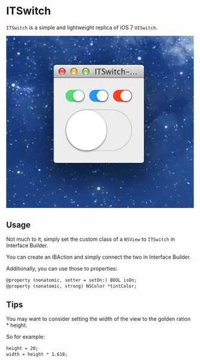 ITSwitch
========

`ITSwitch` is a simple and lightweight replica of iOS 7 `UISwitch`.

![](./demo.png)

Usage
-----

Not much to it, simply set the custom class of a `NSView` to `ITSwitch` in Interface Builder.

You can create an IBAction and simply connect the two in Interface Builder.

Additionally, you can use those to properties:

```objc
@property (nonatomic, setter = setOn:) BOOL isOn;
@property (nonatomic, strong) NSColor *tintColor;
```

Tips
----

You may want to consider setting the width of the view to the golden ration * height. 

So for example:

```objc
height = 20;
width = height * 1.618;
```